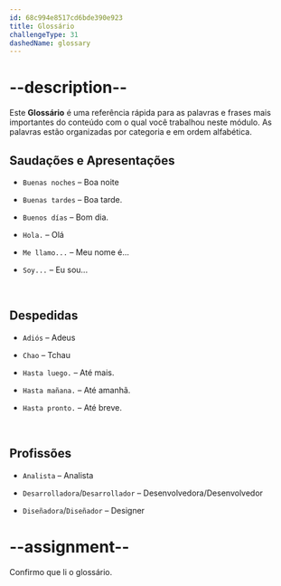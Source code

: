 ```yaml
---
id: 68c994e8517cd6bde390e923
title: Glossário
challengeType: 31
dashedName: glossary
---
```


<!-- GLOSSARY -->

# --description--

Este **Glossário** é uma referência rápida para as palavras e frases mais importantes do conteúdo com o qual você trabalhou neste módulo. As palavras estão organizadas por categoria e em ordem alfabética.

## Saudações e Apresentações

- `Buenas noches` – Boa noite  

- `Buenas tardes` – Boa tarde.  

- `Buenos días` – Bom dia.  

- `Hola.` – Olá

- `Me llamo...` – Meu nome é...

- `Soy...` – Eu sou...

<br>

## Despedidas

- `Adiós` – Adeus  

- `Chao` – Tchau 

- `Hasta luego.` – Até mais.  

- `Hasta mañana.` – Até amanhã.  

- `Hasta pronto.` – Até breve.

<br>

## Profissões

- `Analista` – Analista  

- `Desarrolladora`/`Desarrollador` – Desenvolvedora/Desenvolvedor  

- `Diseñadora`/`Diseñador` – Designer

# --assignment--

Confirmo que li o glossário.
